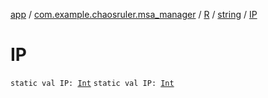 [app](../../../index.md) / [com.example.chaosruler.msa_manager](../../index.md) / [R](../index.md) / [string](index.md) / [IP](.)

# IP

`static val IP: `[`Int`](https://kotlinlang.org/api/latest/jvm/stdlib/kotlin/-int/index.html)
`static val IP: `[`Int`](https://kotlinlang.org/api/latest/jvm/stdlib/kotlin/-int/index.html)